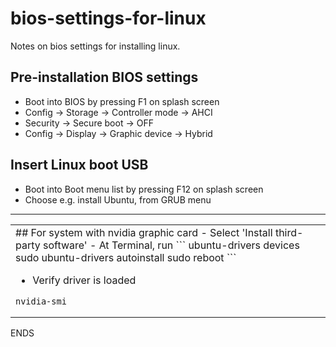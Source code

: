 # bios-settings-for-linux
Notes on bios settings for installing linux. 

## Pre-installation BIOS settings
- Boot into BIOS by pressing F1 on splash screen
- Config -> Storage -> Controller mode -> AHCI
- Security -> Secure boot -> OFF
- Config -> Display -> Graphic device -> Hybrid

## Insert Linux boot USB 
- Boot into Boot menu list by pressing F12 on splash screen
- Choose e.g. install Ubuntu, from GRUB menu

--- 
<table><tr><td>
## For system with nvidia graphic card
- Select 'Install third-party software'
- At Terminal, run
```
ubuntu-drivers devices
sudo ubuntu-drivers autoinstall
sudo reboot
```

- Verify driver is loaded
```
nvidia-smi
```
</td></tr></table>

ENDS
